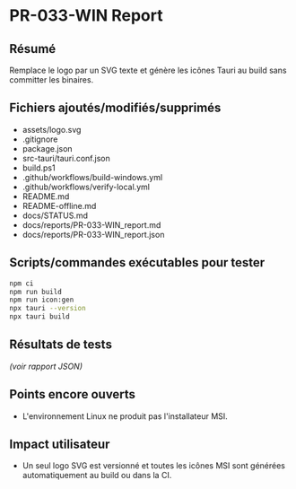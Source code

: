 # PR-033-WIN Report

## Résumé
Remplace le logo par un SVG texte et génère les icônes Tauri au build sans committer les binaires.

## Fichiers ajoutés/modifiés/supprimés
- assets/logo.svg
- .gitignore
- package.json
- src-tauri/tauri.conf.json
- build.ps1
- .github/workflows/build-windows.yml
- .github/workflows/verify-local.yml
- README.md
- README-offline.md
- docs/STATUS.md
- docs/reports/PR-033-WIN_report.md
- docs/reports/PR-033-WIN_report.json

## Scripts/commandes exécutables pour tester
```bash
npm ci
npm run build
npm run icon:gen
npx tauri --version
npx tauri build
```

## Résultats de tests
*(voir rapport JSON)*

## Points encore ouverts
- L'environnement Linux ne produit pas l'installateur MSI.

## Impact utilisateur
- Un seul logo SVG est versionné et toutes les icônes MSI sont générées automatiquement au build ou dans la CI.
